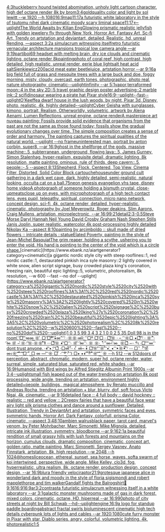 [4:3](https://www.ebank.nz/aiartgenerator?category=4%3A3)[huckleberry hound twisted abomination, unholy light cartoon character, high def octane render 8k by brom](https://www.ebank.nz/aiartgenerator?category=huckleberry%2520hound%2520twisted%2520abomination%2C%2520unholy%2520light%2520cartoon%2520character%2C%2520high%2520def%2520octane%2520render%25208k%2520by%2520brom)[3:4](https://www.ebank.nz/aiartgenerator?category=3%3A4)[gold](https://www.ebank.nz/aiartgenerator?category=gold)[quality,](https://www.ebank.nz/aiartgenerator?category=quality%2C)[color and light by sol lewitt --w 1920 --h 1080](https://www.ebank.nz/aiartgenerator?category=color%2520and%2520light%2520by%2520sol%2520lewitt%2520--w%25201920%2520--h%25201080)[16:9](https://www.ebank.nz/aiartgenerator?category=16%3A9)[map](https://www.ebank.nz/aiartgenerator?category=map)[11:17](https://www.ebank.nz/aiartgenerator?category=11%3A17)[a futuristic white laboratory in the style of tsutomu nihei dark cinematic moody scary liminal space](https://www.ebank.nz/aiartgenerator?category=a%2520futuristic%2520white%2520laboratory%2520in%2520the%2520style%2520of%2520tsutomu%2520nihei%2520dark%2520cinematic%2520moody%2520scary%2520liminal%2520space)[11:17](https://www.ebank.nz/aiartgenerator?category=11%3A17)[<--uplight](https://www.ebank.nz/aiartgenerator?category=%3C--uplight)[The World Awaits by Kilian Eng](https://www.ebank.nz/aiartgenerator?category=The%2520World%2520Awaits%2520by%2520Kilian%2520Eng)[Glowing prismatic  realistic jellyfish with golden jewelery fly through New York, Horror Art, Fantasy Art, Sc-fi Art, Trendy on artstation and deviantart, detailed, Realistic, hd, unreal Rending, —aspect 3:2](https://www.ebank.nz/aiartgenerator?category=Glowing%2520prismatic%2520%2520realistic%2520jellyfish%2520with%2520golden%2520jewelery%2520fly%2520through%2520New%2520York%2C%2520Horror%2520Art%2C%2520Fantasy%2520Art%2C%2520Sc-fi%2520Art%2C%2520Trendy%2520on%2520artstation%2520and%2520deviantart%2C%2520detailed%2C%2520Realistic%2C%2520hd%2C%2520unreal%2520Rending%2C%2520%E2%80%94aspect%25203%3A2)[a simulacrum witnessing itself](https://www.ebank.nz/aiartgenerator?category=a%2520simulacrum%2520witnessing%2520itself)[retro futuristic vernacular architecture mansions tropical low camera angle —ar 9:19](https://www.ebank.nz/aiartgenerator?category=retro%2520futuristic%2520vernacular%2520architecture%2520mansions%2520tropical%2520low%2520camera%2520angle%2520%E2%80%94ar%25209%3A19)[partiboi69 headset with melting brain, dry ice clouds and cinematic lighting, octane render 8k](https://www.ebank.nz/aiartgenerator?category=partiboi69%2520headset%2520with%2520melting%2520brain%2C%2520dry%2520ice%2520clouds%2520and%2520cinematic%2520lighting%2C%2520octane%2520render%25208k)[painting](https://www.ebank.nz/aiartgenerator?category=painting)[photo of coral reef, high contrast, high detailed, high realistic, unreal render, eerie blue light](https://www.ebank.nz/aiartgenerator?category=photo%2520of%2520coral%2520reef%2C%2520high%2520contrast%2C%2520high%2520detailed%2C%2520high%2520realistic%2C%2520unreal%2520render%2C%2520eerie%2520blue%2520light)[salt heat acid salt](https://www.ebank.nz/aiartgenerator?category=salt%2520heat%2520acid%2520salt)[Sienkiewicz](https://www.ebank.nz/aiartgenerator?category=Sienkiewicz)[200](https://www.ebank.nz/aiartgenerator?category=200)[acid meat eater beetlejuice, artstation,horror --ar 9:16](https://www.ebank.nz/aiartgenerator?category=acid%2520meat%2520eater%2520beetlejuice%2C%2520artstation%2Chorror%2520--ar%25209%3A16)[a big field full of grass and mesquite trees with a large buck and doe, foggy morning, misty, cloudy, overcast, earth tones, photographic, photo real, nature photography, cinematic](https://www.ebank.nz/aiartgenerator?category=a%2520big%2520field%2520full%2520of%2520grass%2520and%2520mesquite%2520trees%2520with%2520a%2520large%2520buck%2520and%2520doe%2C%2520foggy%2520morning%2C%2520misty%2C%2520cloudy%2C%2520overcast%2C%2520earth%2520tones%2C%2520photographic%2C%2520photo%2520real%2C%2520nature%2520photography%2C%2520cinematic)[--uplight](https://www.ebank.nz/aiartgenerator?category=--uplight)[infinity --ar 5:1](https://www.ebank.nz/aiartgenerator?category=infinity%2520--ar%25205%3A1)[vapor,](https://www.ebank.nz/aiartgenerator?category=vapor%2C)[terraformed moon::4 in the sky 2D::5 travel graphic design poster advertising::2 marble ink::2 scifi](https://www.ebank.nz/aiartgenerator?category=terraformed%2520moon%3A%3A4%2520in%2520the%2520sky%25202D%3A%3A5%2520travel%2520graphic%2520design%2520poster%2520advertising%3A%3A2%2520marble%2520ink%3A%3A2%2520scifi)[dinosaur wearing a pirate hat Pixar style](https://www.ebank.nz/aiartgenerator?category=dinosaur%2520wearing%2520a%2520pirate%2520hat%2520Pixar%2520style)[16:9](https://www.ebank.nz/aiartgenerator?category=16%3A9)[--uplight](https://www.ebank.nz/aiartgenerator?category=--uplight)[--fast](https://www.ebank.nz/aiartgenerator?category=--fast)[--uplight](https://www.ebank.nz/aiartgenerator?category=--uplight)[O’Keeffe](https://www.ebank.nz/aiartgenerator?category=O%E2%80%99Keeffe)[a dwarf house in the lush woods, by night, Pixar 3d, Disney, photo, realistic, 4k, highly detailed](https://www.ebank.nz/aiartgenerator?category=a%2520dwarf%2520house%2520in%2520the%2520lush%2520woods%2C%2520by%2520night%2C%2520Pixar%25203d%2C%2520Disney%2C%2520photo%2C%2520realistic%2C%25204k%2C%2520highly%2520detailed)[--uplight](https://www.ebank.nz/aiartgenerator?category=--uplight)[Cyber Geisha with sunglasses, kimono, portrait, Realism, Otherworldly, volumetric, artwork by Alena Aenami, Lumen Reflections, unreal engine, octane render](https://www.ebank.nz/aiartgenerator?category=Cyber%2520Geisha%2520with%2520sunglasses%2C%2520kimono%2C%2520portrait%2C%2520Realism%2C%2520Otherworldly%2C%2520volumetric%2C%2520artwork%2520by%2520Alena%2520Aenami%2C%2520Lumen%2520Reflections%2C%2520unreal%2520engine%2C%2520octane%2520render)[A masterpiece art nuveau painting: Fossils provide solid evidence that organisms from the past are not the same as those found today; fossils show the gradual evolutionary changes over time. The simple composition creates a sense of order and harmony. The painting captures the spiritual qualities of the natural world. --uplight --no frame](https://www.ebank.nz/aiartgenerator?category=A%2520masterpiece%2520art%2520nuveau%2520painting%3A%2520Fossils%2520provide%2520solid%2520evidence%2520that%2520organisms%2520from%2520the%2520past%2520are%2520not%2520the%2520same%2520as%2520those%2520found%2520today%3B%2520fossils%2520show%2520the%2520gradual%2520evolutionary%2520changes%2520over%2520time.%2520The%2520simple%2520composition%2520creates%2520a%2520sense%2520of%2520order%2520and%2520harmony.%2520The%2520painting%2520captures%2520the%2520spiritual%2520qualities%2520of%2520the%2520natural%2520world.%2520--uplight%2520--no%2520frame)[uninterested man, portrait by anton corbijn, super8, —ar 16:9](https://www.ebank.nz/aiartgenerator?category=uninterested%2520man%2C%2520portrait%2520by%2520anton%2520corbijn%2C%2520super8%2C%2520%E2%80%94ar%252016%3A9)[ghost in the shell](https://www.ebank.nz/aiartgenerator?category=ghost%2520in%2520the%2520shell)[forge of the gods, massive machine::.5, subterranean, underground, flowing lava::.5, James Gurney, Simon Stalenhag, hyper-realism, exquisite detail, dramatic lighting, 8k resolution, matte painting, ominous, rule of thirds, deep cavern::.5, people::-.5 --aspect 8:13](https://www.ebank.nz/aiartgenerator?category=forge%2520of%2520the%2520gods%2C%2520massive%2520machine%3A%3A.5%2C%2520subterranean%2C%2520underground%2C%2520flowing%2520lava%3A%3A.5%2C%2520James%2520Gurney%2C%2520Simon%2520Stalenhag%2C%2520hyper-realism%2C%2520exquisite%2520detail%2C%2520dramatic%2520lighting%2C%25208k%2520resolution%2C%2520matte%2520painting%2C%2520ominous%2C%2520rule%2520of%2520thirds%2C%2520deep%2520cavern%3A%3A.5%2C%2520people%3A%3A-.5%2520--aspect%25208%3A13)[Shepherd, Flock, Centered, Top View, Cinema Filter, Distorted, Solid Color Block,](https://www.ebank.nz/aiartgenerator?category=Shepherd%2C%2520Flock%2C%2520Centered%2C%2520Top%2520View%2C%2520Cinema%2520Filter%2C%2520Distorted%2C%2520Solid%2520Color%2520Block%2C)[cartouche](https://www.ebank.nz/aiartgenerator?category=cartouche)[house](https://www.ebank.nz/aiartgenerator?category=house)[under ground cult gathering in a dark wet cave, dark, highly detailed, semi-realistic, natural looking, occult](https://www.ebank.nz/aiartgenerator?category=under%2520ground%2520cult%2520gathering%2520in%2520a%2520dark%2520wet%2520cave%2C%2520dark%2C%2520highly%2520detailed%2C%2520semi-realistic%2C%2520natural%2520looking%2C%2520occult)[a cat on a ball](https://www.ebank.nz/aiartgenerator?category=a%2520cat%2520on%2520a%2520ball)[.75](https://www.ebank.nz/aiartgenerator?category=.75)[neon genesis evangelion vhs tape, disney home video](https://www.ebank.nz/aiartgenerator?category=neon%2520genesis%2520evangelion%2520vhs%2520tape%2C%2520disney%2520home%2520video)[A photograph of someone holding a bismuth crystal, close-up](https://www.ebank.nz/aiartgenerator?category=A%2520photograph%2520of%2520someone%2520holding%2520a%2520bismuth%2520crystal%2C%2520close-up)[meats](https://www.ebank.nz/aiartgenerator?category=meats)[close up on eyes, with microphotograph of a high tech contact lens, eyes pupil, telepathy, spiritual, connection, micro nano network, concept design, sci-fi, 4k, octane render, detailed, hyper-realistic, cinematic, photography by Joel Meyerowitz, Roger deakins, Slim Aarons, Craig Mullens, artstation, microelectronic, --ar 16:9](https://www.ebank.nz/aiartgenerator?category=close%2520up%2520on%2520eyes%2C%2520with%2520microphotograph%2520of%2520a%2520high%2520tech%2520contact%2520lens%2C%2520eyes%2520pupil%2C%2520telepathy%2C%2520spiritual%2C%2520connection%2C%2520micro%2520nano%2520network%2C%2520concept%2520design%2C%2520sci-fi%2C%25204k%2C%2520octane%2520render%2C%2520detailed%2C%2520hyper-realistic%2C%2520cinematic%2C%2520photography%2520by%2520Joel%2520Meyerowitz%2C%2520Roger%2520deakins%2C%2520Slim%2520Aarons%2C%2520Craig%2520Mullens%2C%2520artstation%2C%2520microelectronic%2C%2520--ar%252016%3A9)[9:21](https://www.ebank.nz/aiartgenerator?category=9%3A21)[detail](https://www.ebank.nz/aiartgenerator?category=detail)[2:3](https://www.ebank.nz/aiartgenerator?category=2%3A3)[-0.5](https://www.ebank.nz/aiartgenerator?category=-0.5)[Steve Morse Daryl Hannah Neil Young David Crosby Graham Nash Stephen Stills Janis Joplin, super realistic, watercolor 4k post-processing highly detailed Nikolay Ka --aspect 8:10](https://www.ebank.nz/aiartgenerator?category=Steve%2520Morse%2520Daryl%2520Hannah%2520Neil%2520Young%2520David%2520Crosby%2520Graham%2520Nash%2520Stephen%2520Stills%2520Janis%2520Joplin%2C%2520super%2520realistic%2C%2520watercolor%25204k%2520post-processing%2520highly%2520detailed%2520Nikolay%2520Ka%2520--aspect%25208%3A10)[painting by arcimboldo :: skull made of dried flowers :: intricate details ::](https://www.ebank.nz/aiartgenerator?category=painting%2520by%2520arcimboldo%2520%3A%3A%2520skull%2520made%2520of%2520dried%2520flowers%2520%3A%3A%2520intricate%2520details%2520%3A%3A)[statue](https://www.ebank.nz/aiartgenerator?category=statue)[Elated Poverty, painting in the style of Jean-Michel Basquiat](https://www.ebank.nz/aiartgenerator?category=Elated%2520Poverty%2C%2520painting%2520in%2520the%2520style%2520of%2520Jean-Michel%2520Basquiat)[The grim reaper, holding a scythe, ushering you to enter the void. His hand is pointing to the center of the void which is a circle shape.](https://www.ebank.nz/aiartgenerator?category=The%2520grim%2520reaper%2C%2520holding%2520a%2520scythe%2C%2520ushering%2520you%2520to%2520enter%2520the%2520void.%2520His%2520hand%2520is%2520pointing%2520to%2520the%2520center%2520of%2520the%2520void%2520which%2520is%2520a%2520circle%2520shape.)[cinematic](https://www.ebank.nz/aiartgenerator?category=cinematic)[a gigantic nordic style city with steep rooflines::1, red nordic castle::1, destaurated pinkish inca syle masonry::2 lightly covered in white snow, alien script signage, busy crowded plaza king's coronation, freezing rain, beautiful epic lighting::5, volumetric, photorealism, 8k resolution, --w 600 --fast --no dof --uplight](https://www.ebank.nz/aiartgenerator?category=a%2520gigantic%2520nordic%2520style%2520city%2520with%2520steep%2520rooflines%3A%3A1%2C%2520red%2520nordic%2520castle%3A%3A1%2C%2520destaurated%2520pinkish%2520inca%2520syle%2520masonry%3A%3A2%2520lightly%2520covered%2520in%2520white%2520snow%2C%2520alien%2520script%2520signage%2C%2520busy%2520crowded%2520plaza%2520king%27s%2520coronation%2C%2520freezing%2520rain%2C%2520beautiful%2520epic%2520lighting%3A%3A5%2C%2520volumetric%2C%2520photorealism%2C%25208k%2520resolution%2C%2520--w%2520600%2520--fast%2520--no%2520dof%2520--uplight)[1 0 3 5 99 3 4 3 2 1 0 0 2 5 35 Doll 98 is in the room.͛ ͡▢͡ ͢͡ ∞∞͢ ☼ ͛ ▢ ͡▢͡º͡͡͡ •͒∞ ͡ ͛͛ ͡· ·☼☼·∞͡‹ ͢ ͡ ▢º ▢͡·▢ · ▢͢͡͡☼ · – ͢ ͡ ͢☼▢ •▢͒͡͡ ͡· · ☼ ͡ ͒· ͡∞ ☼͛ – ͛☼· ͡͡☼·☼☼ ͛͒͡‡ ···▢͒͡☼ •͡͡ ▢ ͡ · ☼͛͛ ͛ ͡∞ ͡ · ☼ ☼·͢ ͢ ·͛͒͢ ͡´∞–͡ ∞ ͢͢ ☼▢͒ –·· º‹ ·▢ ͛͡ ͡ ∞ ͡ dont trust anyone. ·•͡͡ •‚·͢͡͡ ▢͒ ·▢∞͒͡ ·͒· ‹ ͒ ∞͛– •͒ ▢͡☼ ͛͡ ☼ ͒͡ •‚͛͢͢ • ͡ •☼•͒ ͒͢͡· ··· ▢´ ͛ · ͒͛͡☼͒ ∞‹☼͢ ͡͡͡ ͡ ͒ ͡ ͡▢ ͡ ‚͒ ͢▢ ∞ –– ͛͡ ☼ ▢ ͒ · ͡ º͢͡ · ͛͒ ͡› ▢• ••͡´ ͒͡–͒͛͡ ͡ ͒☼͡ ͡ ͢ ͛͛͢´☼ --h 512 --w 512](https://www.ebank.nz/aiartgenerator?category=1%25200%25203%25205%252099%25203%25204%25203%25202%25201%25200%25200%25202%25205%252035%2520Doll%252098%2520is%2520in%2520the%2520room.%CD%9B%2520%CD%A1%E2%96%A2%CD%A1%2520%CD%A1%CD%A2%2520%E2%88%9E%E2%88%9E%CD%A2%2520%E2%98%BC%2520%CD%9B%2520%E2%96%A2%2520%CD%A1%E2%96%A2%CD%A1%C2%BA%CD%A1%CD%A1%CD%A1%2520%E2%80%A2%CD%92%E2%88%9E%2520%CD%A1%2520%CD%9B%CD%9B%2520%CD%A1%C2%B7%2520%C2%B7%E2%98%BC%E2%98%BC%C2%B7%E2%88%9E%CD%A1%E2%80%B9%2520%CD%A2%2520%CD%A1%2520%E2%96%A2%C2%BA%2520%E2%96%A2%CD%A1%C2%B7%E2%96%A2%2520%C2%B7%2520%E2%96%A2%CD%A1%CD%A2%CD%A1%E2%98%BC%2520%C2%B7%2520%E2%80%93%2520%CD%A2%2520%CD%A1%2520%CD%A2%E2%98%BC%E2%96%A2%2520%E2%80%A2%E2%96%A2%CD%A1%CD%92%CD%A1%2520%CD%A1%C2%B7%2520%C2%B7%2520%E2%98%BC%2520%CD%A1%2520%CD%92%C2%B7%2520%CD%A1%E2%88%9E%2520%E2%98%BC%CD%9B%2520%E2%80%93%2520%CD%9B%E2%98%BC%C2%B7%2520%CD%A1%CD%A1%E2%98%BC%C2%B7%E2%98%BC%E2%98%BC%2520%CD%A1%CD%9B%CD%92%E2%80%A1%2520%C2%B7%C2%B7%C2%B7%E2%96%A2%CD%A1%CD%92%E2%98%BC%2520%E2%80%A2%CD%A1%CD%A1%2520%E2%96%A2%2520%CD%A1%2520%C2%B7%2520%E2%98%BC%CD%9B%CD%9B%2520%CD%9B%2520%CD%A1%E2%88%9E%2520%CD%A1%2520%C2%B7%2520%E2%98%BC%2520%E2%98%BC%C2%B7%CD%A2%2520%CD%A2%2520%C2%B7%CD%9B%CD%92%CD%A2%2520%CD%A1%C2%B4%E2%88%9E%E2%80%93%CD%A1%2520%E2%88%9E%2520%CD%A2%CD%A2%2520%E2%98%BC%E2%96%A2%CD%92%2520%E2%80%93%C2%B7%C2%B7%2520%C2%BA%E2%80%B9%2520%C2%B7%E2%96%A2%2520%CD%9B%CD%A1%2520%CD%A1%2520%E2%88%9E%2520%CD%A1%2520dont%2520trust%2520anyone.%2520%C2%B7%E2%80%A2%CD%A1%CD%A1%2520%E2%80%A2%E2%80%9A%C2%B7%CD%A1%CD%A2%CD%A1%2520%E2%96%A2%CD%92%2520%C2%B7%E2%96%A2%E2%88%9E%CD%A1%CD%92%2520%C2%B7%CD%92%C2%B7%2520%E2%80%B9%2520%CD%92%2520%E2%88%9E%CD%9B%E2%80%93%2520%E2%80%A2%CD%92%2520%E2%96%A2%CD%A1%E2%98%BC%2520%CD%A1%CD%9B%2520%E2%98%BC%2520%CD%A1%CD%92%2520%E2%80%A2%E2%80%9A%CD%9B%CD%A2%CD%A2%2520%E2%80%A2%2520%CD%A1%2520%E2%80%A2%E2%98%BC%E2%80%A2%CD%92%2520%CD%92%CD%A2%CD%A1%C2%B7%2520%C2%B7%C2%B7%C2%B7%2520%E2%96%A2%C2%B4%2520%CD%9B%2520%C2%B7%2520%CD%92%CD%9B%CD%A1%E2%98%BC%CD%92%2520%E2%88%9E%E2%80%B9%E2%98%BC%CD%A2%2520%CD%A1%CD%A1%CD%A1%2520%CD%A1%2520%CD%92%2520%CD%A1%2520%CD%A1%E2%96%A2%2520%CD%A1%2520%E2%80%9A%CD%92%2520%CD%A2%E2%96%A2%2520%E2%88%9E%2520%E2%80%93%E2%80%93%2520%CD%A1%CD%9B%2520%E2%98%BC%2520%E2%96%A2%2520%CD%92%2520%C2%B7%2520%CD%A1%2520%C2%BA%CD%A2%CD%A1%2520%C2%B7%2520%CD%9B%CD%92%2520%CD%A1%E2%80%BA%2520%E2%96%A2%E2%80%A2%2520%E2%80%A2%E2%80%A2%CD%A1%C2%B4%2520%CD%92%CD%A1%E2%80%93%CD%92%CD%9B%CD%A1%2520%CD%A1%2520%CD%92%E2%98%BC%CD%A1%2520%CD%A1%2520%CD%A2%2520%CD%A2%CD%9B%CD%9B%C2%B4%E2%98%BC%2520--h%2520512%2520--w%2520512)[doors of perception, abstract, chromatic, modern, super hd, octane render, water, surreal, simple, saturated blue, saturated red, white shades --ar 16:9](https://www.ebank.nz/aiartgenerator?category=doors%2520of%2520perception%2C%2520abstract%2C%2520chromatic%2C%2520modern%2C%2520super%2520hd%2C%2520octane%2520render%2C%2520water%2C%2520surreal%2C%2520simple%2C%2520saturated%2520blue%2C%2520saturated%2520red%2C%2520white%2520shades%2520--ar%252016%3A9)[Humanoid with Bird wings by Alfred Stieglitz Albumin Print 1900s --ar 3:4](https://www.ebank.nz/aiartgenerator?category=Humanoid%2520with%2520Bird%2520wings%2520by%2520Alfred%2520Stieglitz%2520Albumin%2520Print%25201900s%2520--ar%25203%3A4)[--uplight](https://www.ebank.nz/aiartgenerator?category=--uplight)[small fish leaped out of the water,trending on artstation,8k post processing, wide angle, trending on artstation, environment highly detailed+people, buildings,, magical atmosphere, by Renato muccillo and Andreas Rocha, trending on artstation + blur, blurry, dof, soft focus,Victo Ngai, 4k, cinematic, --ar 9:16](https://www.ebank.nz/aiartgenerator?category=small%2520fish%2520leaped%2520out%2520of%2520the%2520water%2Ctrending%2520on%2520artstation%2C8k%2520post%2520processing%2C%2520wide%2520angle%2C%2520trending%2520on%2520artstation%2C%2520environment%2520highly%2520detailed%2Bpeople%2C%2520buildings%2C%2C%2520magical%2520atmosphere%2C%2520by%2520Renato%2520muccillo%2520and%2520Andreas%2520Rocha%2C%2520trending%2520on%2520artstation%2520%2B%2520blur%2C%2520blurry%2C%2520dof%2C%2520soft%2520focus%2CVicto%2520Ngai%2C%25204k%2C%2520cinematic%2C%2520--ar%25209%3A16)[detailed face :: 4 full body :: david hockney :: realistic :: red and yellow :: 2](https://www.ebank.nz/aiartgenerator?category=detailed%2520face%2520%3A%3A%25204%2520full%2520body%2520%3A%3A%2520david%2520hockney%2520%3A%3A%2520realistic%2520%3A%3A%2520red%2520and%2520yellow%2520%3A%3A%25202)[Creepy fairies that have a beautiful face wear airy light silk prisma clothes and dance around a sunflower, Detailed, Illustration, Trendy in DeviantArt and artstation, symmetric faces and eyes, symmetric hands, Horror Art, Dark Fantasy, colorfull, prisma Color, cinematic, —aspect 3:4](https://www.ebank.nz/aiartgenerator?category=Creepy%2520fairies%2520that%2520have%2520a%2520beautiful%2520face%2520wear%2520airy%2520light%2520silk%2520prisma%2520clothes%2520and%2520dance%2520around%2520a%2520sunflower%2C%2520Detailed%2C%2520Illustration%2C%2520Trendy%2520in%2520DeviantArt%2520and%2520artstation%2C%2520symmetric%2520faces%2520and%2520eyes%2C%2520symmetric%2520hands%2C%2520Horror%2520Art%2C%2520Dark%2520Fantasy%2C%2520colorfull%2C%2520prisma%2520Color%2C%2520cinematic%2C%2520%E2%80%94aspect%25203%3A4)[8:10](https://www.ebank.nz/aiartgenerator?category=8%3A10)[ambien walrus](https://www.ebank.nz/aiartgenerator?category=ambien%2520walrus)[black paper, tarot card, marvel's venom, by Peter Mohrbacher, Marc Simonetti, Mike Mignola, detailed, intricate ink illustration, symmetry, bloodborne --ar 9:16](https://www.ebank.nz/aiartgenerator?category=black%2520paper%2C%2520tarot%2520card%2C%2520marvel%27s%2520venom%2C%2520by%2520Peter%2520Mohrbacher%2C%2520Marc%2520Simonetti%2C%2520Mike%2520Mignola%2C%2520detailed%2C%2520intricate%2520ink%2520illustration%2C%2520symmetry%2C%2520bloodborne%2520--ar%25209%3A16)[2:1](https://www.ebank.nz/aiartgenerator?category=2%3A1)[a beautiful rendition of small grassy hills with lush forests and mountains on the horizon, cumulus clouds, dramatic composition, cinematic, concept art, golden ratio, matte painting, Marc Simonetti, Sergey Vasnev, Anato Finnstark, artstation, 8k, high resolution  --w 2048 --h 1024](https://www.ebank.nz/aiartgenerator?category=a%2520beautiful%2520rendition%2520of%2520small%2520grassy%2520hills%2520with%2520lush%2520forests%2520and%2520mountains%2520on%2520the%2520horizon%2C%2520cumulus%2520clouds%2C%2520dramatic%2520composition%2C%2520cinematic%2C%2520concept%2520art%2C%2520golden%2520ratio%2C%2520matte%2520painting%2C%2520Marc%2520Simonetti%2C%2520Sergey%2520Vasnev%2C%2520Anato%2520Finnstark%2C%2520artstation%2C%25208k%2C%2520high%2520resolution%2520%2520--w%25202048%2520--h%25201024)[@homeslice](https://www.ebank.nz/aiartgenerator?category=%40homeslice)[ocean, ethereal, sunset, sea horse, waves, soft](https://www.ebank.nz/aiartgenerator?category=ocean%2C%2520ethereal%2C%2520sunset%2C%2520sea%2520horse%2C%2520waves%2C%2520soft)[a swarm of koi intertwined, perspective, wide angle, Mike Kelley, clo3d, fog, hyperrealistic, ultra realism, 8k, octane render, production design, concept design, --ar 16:9](https://www.ebank.nz/aiartgenerator?category=a%2520swarm%2520of%2520koi%2520intertwined%2C%2520perspective%2C%2520wide%2520angle%2C%2520Mike%2520Kelley%2C%2520clo3d%2C%2520fog%2C%2520hyperrealistic%2C%2520ultra%2520realism%2C%25208k%2C%2520octane%2520render%2C%2520production%2520design%2C%2520concept%2520design%2C%2520--ar%252016%3A9)[blur](https://www.ebank.nz/aiartgenerator?category=blur)[a friendly velociraptor](https://www.ebank.nz/aiartgenerator?category=a%2520friendly%2520velociraptor)[21:9](https://www.ebank.nz/aiartgenerator?category=21%3A9)[grotesque japanese alice in wonderland dark and moody in the style of floria sigismondi and robert mapplethorpe and tim walker](https://www.ebank.nz/aiartgenerator?category=grotesque%2520japanese%2520alice%2520in%2520wonderland%2520dark%2520and%2520moody%2520in%2520the%2520style%2520of%2520floria%2520sigismondi%2520and%2520robert%2520mapplethorpe%2520and%2520tim%2520walker)[Gandalf fights the Balrog](https://www.ebank.nz/aiartgenerator?category=Gandalf%2520fights%2520the%2520Balrog)[shirt](https://www.ebank.nz/aiartgenerator?category=shirt)[🤪](https://www.ebank.nz/aiartgenerator?category=%F0%9F%A4%AA)[9:16](https://www.ebank.nz/aiartgenerator?category=9%3A16)[16:9](https://www.ebank.nz/aiartgenerator?category=16%3A9)[16:9](https://www.ebank.nz/aiartgenerator?category=16%3A9)[ar3:2](https://www.ebank.nz/aiartgenerator?category=ar3%3A2)[contrast](https://www.ebank.nz/aiartgenerator?category=contrast)[a futuristic simulacrum witnessing itself in a white laboratory --ar 3:1](https://www.ebank.nz/aiartgenerator?category=a%2520futuristic%2520simulacrum%2520witnessing%2520itself%2520in%2520a%2520white%2520laboratory%2520--ar%25203%3A1)[galactic monster mushrooms made of gas in dark forest, mixed colors, cinematic, octane, HD, hiperreal --ar 16:9](https://www.ebank.nz/aiartgenerator?category=galactic%2520monster%2520mushrooms%2520made%2520of%2520gas%2520in%2520dark%2520forest%2C%2520mixed%2520colors%2C%2520cinematic%2C%2520octane%2C%2520HD%2C%2520hiperreal%2520--ar%252016%3A9)[90](https://www.ebank.nz/aiartgenerator?category=90)[photo of city streets at night by Bill Schwab --hd](https://www.ebank.nz/aiartgenerator?category=photo%2520of%2520city%2520streets%2520at%2520night%2520by%2520Bill%2520Schwab%2520--hd)[--uplight](https://www.ebank.nz/aiartgenerator?category=--uplight)[engine,](https://www.ebank.nz/aiartgenerator?category=engine%2C)[16:9](https://www.ebank.nz/aiartgenerator?category=16%3A9)[a logo for standup paddle boarding](https://www.ebank.nz/aiartgenerator?category=a%2520logo%2520for%2520standup%2520paddle%2520boarding)[abstract fractal swirls bioluminescent cinematic high tech details cyberpunk lots of lights and cables --ar 1920:1080](https://www.ebank.nz/aiartgenerator?category=abstract%2520fractal%2520swirls%2520bioluminescent%2520cinematic%2520high%2520tech%2520details%2520cyberpunk%2520lots%2520of%2520lights%2520and%2520cables%2520--ar%25201920%3A1080)[cute furry monster in Pixar with star, Diablo series, angry, colorful, volumetric lighting, 4k, photorealistic](https://www.ebank.nz/aiartgenerator?category=cute%2520furry%2520monster%2520in%2520Pixar%2520with%2520star%2C%2520Diablo%2520series%2C%2520angry%2C%2520colorful%2C%2520volumetric%2520lighting%2C%25204k%2C%2520photorealistic)[1:5](https://www.ebank.nz/aiartgenerator?category=1%3A5)